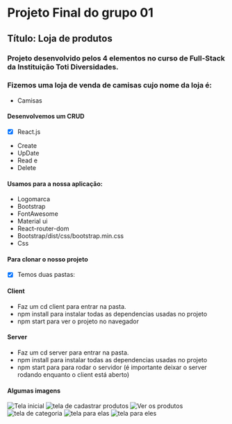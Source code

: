 # Projeto Final do grupo 01
## Título: Loja de produtos 
### Projeto desenvolvido pelos 4 elementos no curso de Full-Stack da Instituição Toti Diversidades.
### Fizemos uma loja de venda de camisas cujo nome da loja é:
- Camisas

#### Desenvolvemos um CRUD
- [x] React.js
 - Create
 - UpDate
 - Read e
 - Delete

#### Usamos para a nossa aplicação:
- Logomarca
- Bootstrap
- FontAwesome
- Material ui
- React-router-dom
- Bootstrap/dist/css/bootstrap.min.css
- Css

#### Para clonar o nosso projeto
- [x] Temos duas pastas: 
#### Client
 - Faz um cd client para entrar na pasta.
 - npm install para instalar todas as dependencias usadas no projeto
 - npm start para ver o projeto no navegador
 
#### Server
 - Faz um cd server para entrar na pasta.
 - npm install para instalar todas as dependencias usadas no projeto
 - npm start para para rodar o servidor (é importante deixar o server rodando enquanto o client está aberto)
 
#### Algumas imagens
![Tela inicial](https://user-images.githubusercontent.com/105171025/191732774-6275370a-746f-42bc-9e03-06a032ef3f0d.png)
![tela de cadastrar produtos](https://user-images.githubusercontent.com/105171025/191732870-cc95d4b0-a9d2-44de-97bd-a88c2a31b743.png)
![Ver os produtos](https://user-images.githubusercontent.com/105171025/191733053-1f58aa90-77d2-421c-818a-5a26176d9d51.png)
![tela de categoria](https://user-images.githubusercontent.com/105171025/191732924-2754705f-d743-4544-ae1c-53007e18e689.png)
![tela para elas](https://user-images.githubusercontent.com/105171025/191733122-03d84b58-6319-4140-b5ce-ffacd3ed7328.png)
![tela para eles](https://user-images.githubusercontent.com/105171025/191733258-154c4a47-5cc8-4a7b-98de-17c4a70d9ac7.png)
